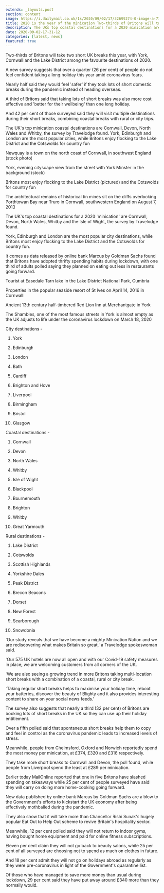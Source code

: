 ```yaml
---
extends: _layouts.post
section: content
image: https://i.dailymail.co.uk/1s/2020/09/02/17/32699274-0-image-a-71_1599063752543.jpg 
title: 2020 is the year of the minication Two-thirds of Britons will take two short UK breaks this year 
description: The UKs top coastal destinations for a 2020 minication are Cornwall, Devon, North Wales, Whitby and the Isle of Wight, the survey by Travelodge found. 
date: 2020-09-02-17-31-12 
categories: [latest, news] 
featured: true 
--- 
```

Two-thirds of Britons will take two short UK breaks this year, with York, Cornwall and the Lake District among the favourite destinations of 2020.

A new survey suggests that over a quarter (26 per cent) of people do not feel confident taking a long holiday this year amid coronavirus fears.

Nearly half said they would feel 'safer' if they took lots of short domestic breaks during the pandemic instead of heading overseas.

A third of Britons said that taking lots of short breaks was also more cost effective and 'better for their wellbeing' than one long holiday.

And 42 per cent of those surveyed said they will visit multiple destinations during their short breaks, combining coastal breaks with rural or city trips.

The UK's top minication coastal destinations are Cornwall, Devon, North Wales and Whitby, the survey by Travelodge found. York, Edinburgh and London are the most popular cities, while Britons enjoy flocking to the Lake District and the Cotswolds for country fun

Newquay is a town on the north coast of Cornwall, in southwest England (stock photo)

York, evening cityscape view from the street with York Minster in the background (stock)

Britons most enjoy flocking to the Lake District (pictured) and the Cotswolds for country fun 

The architectural remains of historical tin mines sit on the cliffs overlooking Porthtowan Bay near Truro in Cornwall, southwestern England on August 7, 2013

The UK's top coastal destinations for a 2020 'minication' are Cornwall, Devon, North Wales, Whitby and the Isle of Wight, the survey by Travelodge found.

York, Edinburgh and London are the most popular city destinations, while Britons most enjoy flocking to the Lake District and the Cotswolds for country fun.  

It comes as data released by online bank Marcus by Goldman Sachs found that Britons have adopted thrifty spending habits during lockdown, with one third of adults polled saying they planned on eating out less in restaurants going forward.

Tourist at Easedale Tarn lake in the Lake District National Park, Cumbria

Properties in the popular seaside resort of St Ives on April 14, 2016 in Cornwall

Ancient 13th century half-timbered Red Lion Inn at Merchantgate in York

The Shambles, one of the most famous streets in York is almost empty as the UK adjusts to life under the coronavirus lockdown on March 18, 2020

City destinations - 

1. York

2. Edinburgh

3. London

4. Bath

5. Cardiff

6. Brighton and Hove

7. Liverpool

8. Birmingham 

9. Bristol

10. Glasgow

Coastal destinations - 

1. Cornwall

2. Devon

3. North Wales

4. Whitby

5. Isle of Wight

6. Blackpool

7. Bournemouth 

8. Brighton

9. Whitby

10. Great Yarmouth  

Rural destinations -  

1. Lake District

2. Cotswolds

3. Scottish Highlands

4. Yorkshire Dales

5. Peak District

6. Brecon Beacons

7. Dorset

8. New Forest

9. Scarborough

10. Snowdonia 

 'Our study reveals that we have become a mighty Minication Nation and we are rediscovering what makes Britain so great,' a Travelodge spokeswoman said.

'Our 575 UK hotels are now all open and with our Covid-19 safety measures in place, we are welcoming customers from all corners of the UK. 

'We are also seeing a growing trend in more Britons taking multi-location short breaks with a combination of a coastal, rural or city break.

'Taking regular short breaks helps to maximise your holiday time, reboot your batteries, discover the beauty of Blighty and it also provides interesting content to share on your social news feeds.'

The survey also suggests that nearly a third (32 per cent) of Britons are booking lots of short breaks in the UK so they can use up their holiday entitlement. 

Over a fifth polled said that spontaneous short breaks help them to copy and feel in control as the coronavirus pandemic leads to increased levels of stress.

Meanwhile, people from Chelmsford, Oxford and Norwich reportedly spend the most money per minication, at £374, £320 and £316 respectively.

They take more short breaks to Cornwall and Devon, the poll found, while people from Liverpool spend the least at £289 per minication. 

Earlier today MailOnline reported that one in five Britons have slashed spending on takeaways while 25 per cent of people surveyed have said they will carry on doing more home-cooking going forward.

New data published by online bank Marcus by Goldman Sachs are a blow to the Government's efforts to kickstart the UK economy after being effectively mothballed during the pandemic. 

They also show that it will take more than Chancellor Rishi Sunak's hugely popular Eat Out to Help Out scheme to revive Britain's hospitality sector. 

Meanwhile, 12 per cent polled said they will not return to indoor gyms, having bought home equipment and paid for online fitness subscriptions.

Eleven per cent claim they will not go back to beauty salons, while 25 per cent of all surveyed are choosing not to spend as much on clothes in future.

And 18 per cent admit they will not go on holidays abroad as regularly as they were pre-coronavirus in light of the Government's quarantine list.  

Of those who have managed to save more money than usual during lockdown, 29 per cent said they have put away around £340 more than they normally would.


